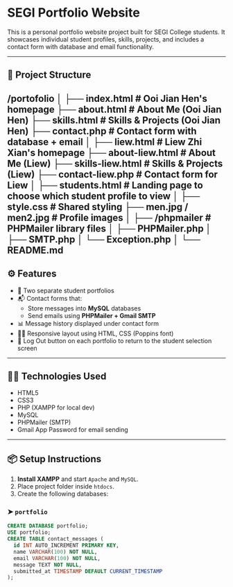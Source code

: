 # SEGI Portfolio Website

This is a personal portfolio website project built for SEGI College students. It showcases individual student profiles, skills, projects, and includes a contact form with database and email functionality.

---

## 📁 Project Structure

/portofolio
│
├── index.html # Ooi Jian Hen's homepage
├── about.html # About Me (Ooi Jian Hen)
├── skills.html # Skills & Projects (Ooi Jian Hen)
├── contact.php # Contact form with database + email
│
├── liew.html # Liew Zhi Xian's homepage
├── about-liew.html # About Me (Liew)
├── skills-liew.html # Skills & Projects (Liew)
├── contact-liew.php # Contact form for Liew
│
├── students.html # Landing page to choose which student profile to view
│
├── style.css # Shared styling
├── men.jpg / men2.jpg # Profile images
│
├── /phpmailer # PHPMailer library files
│ ├── PHPMailer.php
│ ├── SMTP.php
│ └── Exception.php
│
└── README.md
---

## ⚙️ Features

- 📄 Two separate student portfolios
- 📬 Contact forms that:
  - Store messages into **MySQL** databases
  - Send emails using **PHPMailer + Gmail SMTP**
- 📊 Message history displayed under contact form
- 🧑‍💻 Responsive layout using HTML, CSS (Poppins font)
- 🔐 Log Out button on each portfolio to return to the student selection screen

---

## 🧑‍💻 Technologies Used

- HTML5
- CSS3
- PHP (XAMPP for local dev)
- MySQL
- PHPMailer (SMTP)
- Gmail App Password for email sending

---

## 📦 Setup Instructions

1. **Install XAMPP** and start `Apache` and `MySQL`.
2. Place project folder inside `htdocs`.
3. Create the following databases:

### ➤ `portfolio`
```sql
CREATE DATABASE portfolio;
USE portfolio;
CREATE TABLE contact_messages (
  id INT AUTO_INCREMENT PRIMARY KEY,
  name VARCHAR(100) NOT NULL,
  email VARCHAR(100) NOT NULL,
  message TEXT NOT NULL,
  submitted_at TIMESTAMP DEFAULT CURRENT_TIMESTAMP
);
